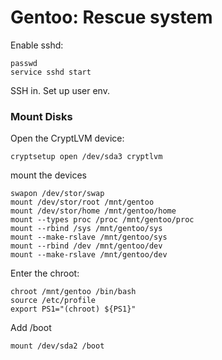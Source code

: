 # Gentoo: Rescue system

Enable sshd: 

```
passwd
service sshd start
```

SSH in. Set up user env. 



### Mount Disks

Open the CryptLVM device: 

```
cryptsetup open /dev/sda3 cryptlvm
```

mount the devices

```
swapon /dev/stor/swap 
mount /dev/stor/root /mnt/gentoo
mount /dev/stor/home /mnt/gentoo/home
mount --types proc /proc /mnt/gentoo/proc
mount --rbind /sys /mnt/gentoo/sys
mount --make-rslave /mnt/gentoo/sys
mount --rbind /dev /mnt/gentoo/dev
mount --make-rslave /mnt/gentoo/dev 
```

Enter the chroot: 

```
chroot /mnt/gentoo /bin/bash 
source /etc/profile 
export PS1="(chroot) ${PS1}"
```

Add /boot

```
mount /dev/sda2 /boot
```

